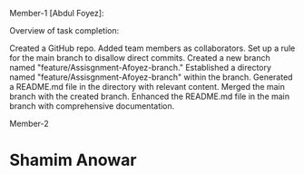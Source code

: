 Member-1 [Abdul Foyez]:

Overview of task completion:

 Created a GitHub repo.
 Added team members as collaborators.
 Set up a rule for the main branch to disallow direct commits.
 Created a new branch named "feature/Assisgnment-Afoyez-branch."
 Established a directory named "feature/Assisgnment-Afoyez-branch" within the branch.
 Generated a README.md file in the directory with relevant content.
 Merged the main branch with the created branch.
 Enhanced the README.md file in the main branch with comprehensive documentation.

Member-2
# Shamim Anowar
